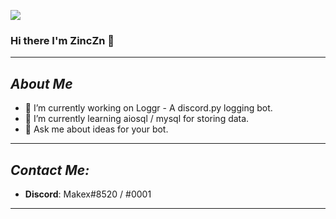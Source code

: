 ![](https://api.ghprofile.me/view?username=ZincZn)
### Hi there I'm ZincZn 👋

------------------------------------------------------------------------------------------------------
## **_About Me_**

- 🔭 I’m currently working on Loggr - A discord.py logging bot.
- 🌱 I’m currently learning aiosql / mysql for storing data.
- 💬 Ask me about ideas for your bot.

-------------------------------------------------------------------------------------------------------
## **_Contact Me:_**

* **Discord**: Makex#8520 / #0001

-------------------------------------------------------------------------------------------------------
<!--
**ZincZn/ZincZn** is a ✨ _special_ ✨ repository because its `README.md` (this file) appears on your GitHub profile.

Here are some ideas to get you started:

- 🌱 I’m currently learning ...
- 👯 I’m looking to collaborate on ...
- 🤔 I’m looking for help with ...
- 💬 Ask me about ...
- 📫 How to reach me: ...
- 😄 Pronouns: ...
- ⚡ Fun fact: ...
-->
